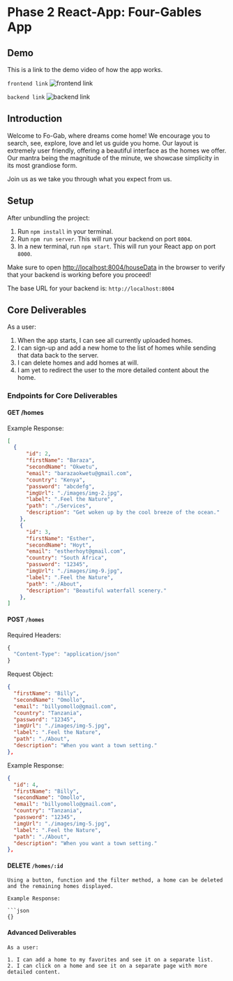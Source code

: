 # Phase 2 React-App: Four-Gables App

## Demo

This is a link to the demo video of how the app works. 

``
frontend link
``
![frontend link](https://four-gables-app.herokuapp.com/)

``
backend link
``
![backend link](https://powerful-gorge-80946.herokuapp.com/houseData)

## Introduction

Welcome to Fo-Gab, where dreams come home! We encourage you to search, see, explore, love and let us guide you home. Our layout is extremely user friendly, offering a beautiful interface as the homes we offer. Our mantra being the magnitude of the minute, we showcase simplicity in its most grandiose form. 

Join us as we take you through what you expect from us.

## Setup

After unbundling the project:

1. Run `npm install` in your terminal.
2. Run `npm run server`. This will run your backend on port `8004`.
3. In a new terminal, run `npm start`. This will run your React app on port `8000`.

Make sure to open [http://localhost:8004/houseData](http://localhost:8004/houseData) in the browser to verify that your backend is working before you proceed!

The base URL for your backend is: `http://localhost:8004`

## Core Deliverables

As a user:

1. When the app starts, I can see all currently uploaded homes.
2. I can sign-up and add a new home to the list of homes while sending that data back to the server.
3. I can delete homes and add homes at will.
4. I am yet to redirect the user to the more detailed content about the home.

### Endpoints for Core Deliverables

#### GET /homes

Example Response:

```json
[
  {
      "id": 2,
      "firstName": "Baraza",
      "secondName": "Okwetu",
      "email": "barazaokwetu@gmail.com",
      "country": "Kenya",
      "password": "abcdefg",
      "imgUrl": "./images/img-2.jpg",
      "label": ".Feel the Nature",
      "path": "./Services",
      "description": "Get woken up by the cool breeze of the ocean."
    },
    {
      "id": 3,
      "firstName": "Esther",
      "secondName": "Hoyt",
      "email": "estherhoyt@gmail.com",
      "country": "South Africa",
      "password": "12345",
      "imgUrl": "./images/img-9.jpg",
      "label": ".Feel the Nature",
      "path": "./About",
      "description": "Beautiful waterfall scenery."
    },
]
```

#### POST `/homes`

Required Headers:

```js
{
  "Content-Type": "application/json"
}
```

Request Object:

```json
{
  "firstName": "Billy",
  "secondName": "Omollo",
  "email": "billyomollo@gmail.com",
  "country": "Tanzania",
  "password": "12345",
  "imgUrl": "./images/img-5.jpg",
  "label": ".Feel the Nature",
  "path": "./About",
  "description": "When you want a town setting."
},   
```

Example Response:

```json
{
  "id": 4,
  "firstName": "Billy",
  "secondName": "Omollo",
  "email": "billyomollo@gmail.com",
  "country": "Tanzania",
  "password": "12345",
  "imgUrl": "./images/img-5.jpg",
  "label": ".Feel the Nature",
  "path": "./About",
  "description": "When you want a town setting."
},
```
#### DELETE `/homes/:id`

```
Using a button, function and the filter method, a home can be deleted and the remaining homes displayed.

Example Response:

```json
{}
```

#### Advanced Deliverables

```
As a user:

1. I can add a home to my favorites and see it on a separate list.
2. I can click on a home and see it on a separate page with more detailed content.

```
